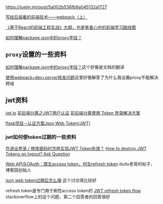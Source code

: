 https://juejin.im/post/5a002b536fb9a045132a1727

[写给后端看的前端技术——webpack（上）](https://segmentfault.com/p/1210000008456431/read#top)  

[《基于React的前端工程实战》大纲，也是笔者心中的前端学习路线图](https://segmentfault.com/a/1190000007730440)

[如何理解package.json中的proxy字段？](https://segmentfault.com/a/1190000014891894)


## `proxy`设置的一些资料

[如何理解package.json中的proxy字段？](https://segmentfault.com/a/1190000014891894)这个好像是文档的翻译

[使用webpack+dev+server转发问题](https://segmentfault.com/q/1010000009242203)这里好像解答了为什么我设置proxy不能解决跨域


## jwt资料
[jwt.io](https://jwt.io)
[前后端分离之JWT用户认证](https://juejin.im/entry/5979a9355188253de4272ff4)
[前后端分离使用 Token 登录解决方案](https://juejin.im/post/5b7ea1366fb9a01a0b319612)

[flask项目--认证方案Json Web Token(JWT) ](https://www.cnblogs.com/oklizz/p/11414429.html)

### jwt如何使token过期的一些资料
[在退出登录 / 修改密码时怎样实现JWT Token失效？](https://segmentfault.com/q/1010000010043871)
[How to destroy JWT Tokens on logout?
Ask Question](https://stackoverflow.com/questions/37959945/how-to-destroy-jwt-tokens-on-logout?r=SearchResults)

[Web API与OAuth：既生access token，何生refresh token](https://www.cnblogs.com/dudu/p/oauth-refresh-token.html)   dudu老哥的帖子，博客园创始人

[json web token过期后怎么搞](https://segmentfault.com/q/1010000002449556?_ea=2893948) 这个讨论得比较好


refresh token是专门用于刷性access token的
[JWT refresh token flow](https://stackoverflow.com/questions/27726066/jwt-refresh-token-flow?r=SearchResults) stackoverflow上的这个问题，第二个回答者的回答很好